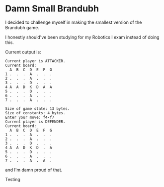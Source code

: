 # Damn Small Brandubh
I decided to challenge myself in making the smallest version of the Brandubh game.

I honestly should've been studying for my Robotics I exam instead of doing this.

Current output is:
```
Current player is ATTACKER.
Current board:
  A  B  C  D  E  F  G
1 .  .  .  A  .  .  .
2 .  .  .  A  .  .  .
3 .  .  .  D  .  .  .
4 A  A  D  K  D  A  A
5 .  .  .  D  .  .  .
6 .  .  .  A  .  .  .
7 .  .  .  A  .  .  .

Size of game state: 13 bytes.
Size of constants: 4 bytes.
Enter your move: f4-f7
Current player is DEFENDER.
Current board:
  A  B  C  D  E  F  G
1 .  .  .  A  .  .  .
2 .  .  .  A  .  .  .
3 .  .  .  D  .  .  .
4 A  A  D  K  D  .  A
5 .  .  .  D  .  .  .
6 .  .  .  A  .  .  .
7 .  .  .  A  .  A  .
```
and I'm damn proud of that.

Testing